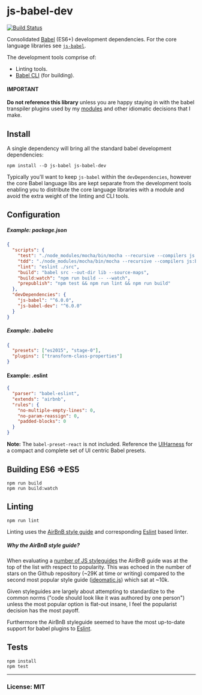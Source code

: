 # js-babel-dev
[![Build Status](https://travis-ci.org/philcockfield/js-babel-dev.svg)](https://travis-ci.org/philcockfield/js-babel-dev)

Consolidated [Babel](https://babeljs.io/) (ES6+) development dependencies. For the core language libraries see [`js-babel`](https://github.com/philcockfield/js-babel).

The development tools comprise of:
- Linting tools.
- [Babel CLI](https://babeljs.io/docs/usage/cli/) (for building).


#### IMPORTANT
**Do not reference this library** unless you are happy staying in with the babel transpiler plugins used by my [modules](https://github.com/philcockfield/modules) and other idiomatic decisions that I make.

## Install
A single dependency will bring all the standard babel development dependencies:

    npm install --D js-babel js-babel-dev

Typically you'll want to keep `js-babel` within the `devDependencies`, however the core Babel language libs are kept separate from the development tools enabling you to distribute the core language libraries with a module and avoid the extra weight of the linting and CLI tools.

## Configuration

##### Example: package.json
```json
{
  "scripts": {
    "test": "./node_modules/mocha/bin/mocha --recursive --compilers js:babel-register",
    "tdd": "./node_modules/mocha/bin/mocha --recursive --compilers js:babel-register --watch",
    "lint": "eslint ./src",
    "build": "babel src --out-dir lib --source-maps",
    "build:watch": "npm run build -- --watch",
    "prepublish": "npm test && npm run lint && npm run build"
  },
  "devDependencies": {
    "js-babel": "^6.0.0",
    "js-babel-dev": "^6.0.0"
  }
}

```

##### Example: .babelrc

```json
{
  "presets": ["es2015", "stage-0"],
  "plugins": ["transform-class-properties"]
}
```


#### Example: .eslint

```json
{
  "parser": "babel-eslint",
  "extends": "airbnb",
  "rules": {
    "no-multiple-empty-lines": 0,
    "no-param-reassign": 0,
    "padded-blocks": 0    
  }
}
```



**Note:** The `babel-preset-react` is not included.  Reference the [UIHarness](http://uiharness.com) for a compact and complete set of UI centric Babel presets.



## Building ES6 =>ES5

    npm run build
    npm run build:watch



## Linting

    npm run lint

Linting uses the [AirBnB style guide](https://github.com/airbnb/javascript) and corresponding [Eslint](http://eslint.org/) based linter.


##### Why the AirBnB style guide?
When evaluating a [number of JS styleguides](http://noeticforce.com/best-javascript-style-guide-for-maintainable-code) the AirBnB guide was at the top of the list with respect to popularity.  This was echoed in the number of stars on the Github repository (~29K at time or writing) compared to the second most popular style guide ([ideomatic.js](https://github.com/rwaldron/idiomatic.js/)) which sat at ~10k.  

Given styleguides are largely about attempting to standardize to the common norms ("code should look like it was authored by one person") unless the most popular option is flat-out insane, I feel the popularist decision has the most payoff.

Furthermore the AirBnB styleguide seemed to have the most up-to-date support for babel plugins to [Eslint](http://eslint.org/).



## Tests
    npm install
    npm test


---
### License: MIT
